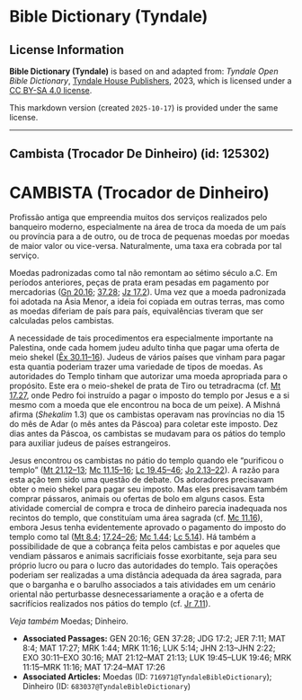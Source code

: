 # Bible Dictionary (Tyndale)

## License Information

**Bible Dictionary (Tyndale)** is based on and adapted from: _Tyndale Open Bible Dictionary_, [Tyndale House Publishers](https://tyndaleopenresources.com/), 2023, which is licensed under a [CC BY-SA 4.0 license](https://creativecommons.org/licenses/by-sa/4.0/legalcode.en).

This markdown version (created `2025-10-17`) is provided under the same license.



--------------------------------

## Cambista (Trocador De Dinheiro) (id: 125302)

CAMBISTA (Trocador de Dinheiro)
===============================

Profissão antiga que empreendia muitos dos serviços realizados pelo banqueiro moderno, especialmente na área de troca da moeda de um país ou província para a de outro, ou de troca de pequenas moedas por moedas de maior valor ou vice\-versa. Naturalmente, uma taxa era cobrada por tal serviço.

Moedas padronizadas como tal não remontam ao sétimo século a.C. Em períodos anteriores, peças de prata eram pesadas em pagamento por mercadorias ([Gn 20\.16](https://ref.ly/Gen20:16); [37\.28](https://ref.ly/Gen37:28); [Jz 17\.2](https://ref.ly/Judg17:2)). Uma vez que a moeda padronizada foi adotada na Ásia Menor, a ideia foi copiada em outras terras, mas como as moedas diferiam de país para país, equivalências tiveram que ser calculadas pelos cambistas.

A necessidade de tais procedimentos era especialmente importante na Palestina, onde cada homem judeu adulto tinha que pagar uma oferta de meio shekel ([Êx 30\.11–16](https://ref.ly/Exod30:11-Exod30:16)). Judeus de vários países que vinham para pagar esta quantia poderiam trazer uma variedade de tipos de moedas. As autoridades do Templo tinham que autorizar uma moeda apropriada para o propósito. Este era o meio\-shekel de prata de Tiro ou tetradracma (cf. [Mt 17\.27](https://ref.ly/Matt17:27), onde Pedro foi instruído a pagar o imposto do templo por Jesus e a si mesmo com a moeda que ele encontrou na boca de um peixe). A Mishná afirma (*Shekalim* 1\.3\) que os cambistas operavam nas províncias no dia 15 do mês de Adar (o mês antes da Páscoa) para coletar este imposto. Dez dias antes da Páscoa, os cambistas se mudavam para os pátios do templo para auxiliar judeus de países estrangeiros.

Jesus encontrou os cambistas no pátio do templo quando ele “purificou o templo” ([Mt 21\.12–13](https://ref.ly/Matt21:12-Matt21:13); [Mc 11\.15–16](https://ref.ly/Mark11:15-Mark11:16); [Lc 19\.45–46](https://ref.ly/Luke19:45-Luke19:46); [Jo 2\.13–22](https://ref.ly/John2:13-John2:22)). A razão para esta ação tem sido uma questão de debate. Os adoradores precisavam obter o meio shekel para pagar seu imposto. Mas eles precisavam também comprar pássaros, animais ou ofertas de bolo em alguns casos. Esta atividade comercial de compra e troca de dinheiro parecia inadequada nos recintos do templo, que constituíam uma área sagrada (cf. [Mc 11\.16](https://ref.ly/Mark11:16)), embora Jesus tenha evidentemente aprovado o pagamento do imposto do templo como tal ([Mt 8\.4](https://ref.ly/Matt8:4); [17\.24–26](https://ref.ly/Matt17:24-Matt17:26); [Mc 1\.44](https://ref.ly/Mark1:44); [Lc 5\.14](https://ref.ly/Luke5:14)). Há também a possibilidade de que a cobrança feita pelos cambistas e por aqueles que vendiam pássaros e animais sacrificiais fosse exorbitante, seja para seu próprio lucro ou para o lucro das autoridades do templo. Tais operações poderiam ser realizadas a uma distância adequada da área sagrada, para que o barganha e o barulho associados a tais atividades em um cenário oriental não perturbasse desnecessariamente a oração e a oferta de sacrifícios realizados nos pátios do templo (cf. [Jr 7\.11](https://ref.ly/Jer7:11)).

*Veja também* Moedas; Dinheiro.

* **Associated Passages:** GEN 20:16; GEN 37:28; JDG 17:2; JER 7:11; MAT 8:4; MAT 17:27; MRK 1:44; MRK 11:16; LUK 5:14; JHN 2:13–JHN 2:22; EXO 30:11–EXO 30:16; MAT 21:12–MAT 21:13; LUK 19:45–LUK 19:46; MRK 11:15–MRK 11:16; MAT 17:24–MAT 17:26
* **Associated Articles:** Moedas (ID: `716971@TyndaleBibleDictionary`); Dinheiro (ID: `683037@TyndaleBibleDictionary`)

